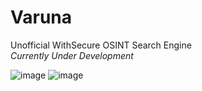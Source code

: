 # Varuna

Unofficial WithSecure OSINT Search Engine<br>
_Currently Under Development_

![image](https://github.com/yonasuriv/varuna/assets/59540565/32121612-a8c4-49cd-8b13-0b79a0824e96)
![image](https://github.com/yonasuriv/varuna/assets/59540565/411080a1-c920-46a7-a3cc-cbdc04fb1314)


